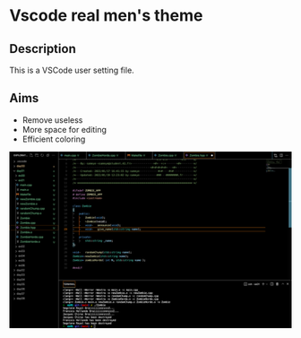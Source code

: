 # Vscode real men's theme

## Description
This is a VSCode user setting file.

## Aims
- Remove useless
- More space for editing
- Efficient coloring

![preview](preview.png)
